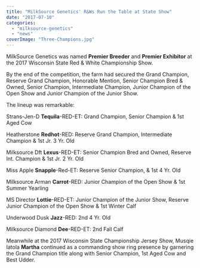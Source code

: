 ```yaml
---
title: "MilkSource Genetics' R&Ws Run the Table at State Show"
date: "2017-07-10"
categories: 
  - "milksource-genetics"
  - "news"
coverImage: "Three-Champions.jpg"
---
```


MilkSource Genetics was named **Premier Breeder** and **Premier Exhibitor** at the 2017 Wisconsin State Red & White Championship Show.

By the end of the competition, the farm had secured the Grand Champion, Reserve Grand Champion, Honorable Mention, Senior Champion Bred & Owned, Senior Champion, Intermediate Champion, Junior Champion of the Open Show and Junior Champion of the Junior Show.

The lineup was remarkable:

Strans-Jen-D **Tequila**\-RED-ET: Grand Champion, Senior Champion & 1st Aged Cow

Heatherstone **Redhot**\-RED: Reserve Grand Champion, Intermediate Champion & 1st Jr. 3 Yr. Old

Milksource Dft **Lexus**\-RED-ET: Senior Champion Bred and Owned, Reserve Int. Champion & 1st Jr. 2 Yr. Old

Miss Apple **Snapple**\-Red-ET: Reserve Senior Champion, & 1st 4 Yr. Old

Milksource Arman **Carrot**\-RED: Junior Champion of the Open Show & 1st Summer Yearling

MS Director **Lottie**\-RED-ET: Junior Champion of the Junior Show, Reserve Junior Champion of the Open Show & 1st Winter Calf

Underwood Dusk **Jazz**\-RED: 2nd 4 Yr. Old 

Milksource Diamond **Dee**\-RED-ET: 2nd Fall Calf

Meanwhile at the 2017 Wisconsin State Championship Jersey Show, Musqie Iatola **Martha** continued as a commanding show ring presence by garnering the Grand Champion title along with Senior Champion, 1st Aged Cow and Best Udder.
